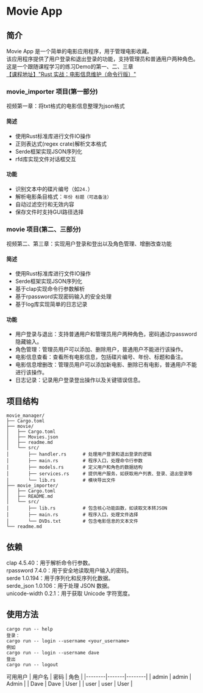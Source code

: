 # Movie App

## 简介

Movie App 是一个简单的电影应用程序，用于管理电影收藏。</br>
该应用程序提供了用户登录和退出登录的功能，支持管理员和普通用户两种角色。</br>
这是一个跟随课程学习的练习Demo的第一、二、三章</br>
[【课程地址】"Rust 实战：电影信息维护（命令行版）"](https://www.bilibili.com/video/BV1i1jJz3Eqf?spm_id_from=333.788.videopod.sections&vd_source=511b084e4bf87d71d725c5db0fb20b7f)</br>
### movie_importer 项目(第一部分)
视频第一章：将txt格式的电影信息整理为json格式
#### 简述
- 使用Rust标准库进行文件IO操作
- 正则表达式(regex crate)解析文本格式
- Serde框架实现JSON序列化
- rfd库实现文件对话框交互

#### 功能
- 识别文本中的碟片编号（如`24.`）
- 解析电影条目格式：`年份 标题（可选备注）`
- 自动过滤空行和无效内容
- 保存文件时支持GUI路径选择
### movie 项目(第二、三部分)
视频第二、第三章：实现用户登录和登出以及角色管理、增删改查功能
#### 简述
- 使用Rust标准库进行文件IO操作
- Serde框架实现JSON序列化
- 基于clap实现命令行参数解析
- 基于rpassword实现密码输入的安全处理
- 基于log库实现简单的日志记录

#### 功能
- 用户登录与退出：支持普通用户和管理员用户两种角色，密码通过rpassword隐藏输入。
- 角色管理：管理员用户可以添加、删除用户，普通用户不能进行该操作。
- 电影信息查看：查看所有电影信息，包括碟片编号、年份、标题和备注。
- 电影信息增删改：管理员用户可以添加新电影、删除已有电影，普通用户不能进行该操作。
- 日志记录：记录用户登录登出操作以及关键错误信息。

## 项目结构
```plaintext
movie_manager/
├── Cargo.toml
├── movie/
│   ├── Cargo.toml
│   ├── Movies.json
│   ├── readme.md
│   └── src/
│       ├── handler.rs      # 处理用户登录和退出登录的逻辑
│       ├── main.rs         # 程序入口，处理命令行参数
│       ├── models.rs       # 定义用户和角色的数据结构
│       ├── services.rs     # 提供用户服务，如获取用户列表、登录、退出登录等
│       └── lib.rs          # 模块导出文件
├── movie_importer/
│   ├── Cargo.toml
│   ├── README.md
│   └── src/
│       ├── lib.rs          # 包含核心功能函数，如读取文本转JSON
│       ├── main.rs         # 程序入口，处理文件选择
│       └── DVDs.txt        # 包含电影信息的文本文件
└── readme.md
```
## 依赖
clap 4.5.40：用于解析命令行参数。</br>
rpassword 7.4.0：用于安全地读取用户输入的密码。</br>
serde 1.0.194：用于序列化和反序列化数据。</br>
serde_json 1.0.106：用于处理 JSON 数据。</br>
unicode-width 0.2.1：用于获取 Unicode 字符宽度。</br>

## 使用方法
```
cargo run -- help
登录：
cargo run -- login --username <your_username>
例如
cargo run -- login --username dave
登出
cargo run -- logout
```
可用用户
| 用户名 | 密码 | 角色 |
 |--------|-------|--------| 
 | admin | admin | Admin | 
 | Dave | Dave | User | 
 | user | user | User |